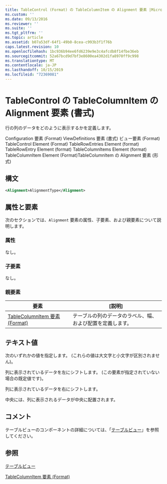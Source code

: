 ```yaml
---
title: TableControl (Format) の TableColumnItem の Alignment 要素 |Microsoft Docs
ms.custom: ''
ms.date: 09/13/2016
ms.reviewer: ''
ms.suite: ''
ms.tgt_pltfrm: ''
ms.topic: article
ms.assetid: b07a53df-64f1-49b0-8cea-c993b3f1f76b
caps.latest.revision: 10
ms.openlocfilehash: 1bc936b94ee6fd6239e9e3c4afcdb8f14fbe36eb
ms.sourcegitcommit: 52a67bcd9d7bf3e8600ea4302d1fa8970ff9c998
ms.translationtype: MT
ms.contentlocale: ja-JP
ms.lasthandoff: 10/15/2019
ms.locfileid: "72369081"
---
```

# <a name="alignment-element-for-tablecolumnitem-for-tablecontrol-format"></a>TableControl の TableColumnItem の Alignment 要素 (書式)

行の列のデータをどのように表示するかを定義します。

Configuration 要素 (Format) ViewDefinitions 要素 (書式) ビュー要素 (Format) TableControl Element (Format) TableRowEntries Element (format) TableRowEntry Element (format) TableColumnItems Element (format) TableColumnItem Element (Format)TableColumnItem の Alignment 要素 (形式)

## <a name="syntax"></a>構文

```xml
<Alignment>AlignmentType</Alignment>
```

## <a name="attributes-and-elements"></a>属性と要素

次のセクションでは、`Alignment` 要素の属性、子要素、および親要素について説明します。

### <a name="attributes"></a>属性

なし。

### <a name="child-elements"></a>子要素

なし。

### <a name="parent-elements"></a>親要素

|要素|[説明]|
|-------------|-----------------|
|[TableColumnItem 要素 (Format)](./tablecolumnitem-element-for-tablecolumnitems-for-tablecontrol-format.md)|テーブルの列のデータのラベル、幅、および配置を定義します。|

## <a name="text-value"></a>テキスト値

次のいずれかの値を指定します。 (これらの値は大文字と小文字が区別されません)。

列に表示されているデータを左にシフトします。 (この要素が指定されていない場合の既定値です)。

列に表示されているデータを右にシフトします。

中央には、列に表示されるデータが中央に配置されます。

## <a name="remarks"></a>コメント

テーブルビューのコンポーネントの詳細については、「[テーブルビュー](./creating-a-table-view.md)」を参照してください。

## <a name="see-also"></a>参照

[テーブルビュー](./creating-a-table-view.md)

[TableColumnItem 要素 (Format)](./tablecolumnitem-element-for-tablecolumnitems-for-tablecontrol-format.md)
